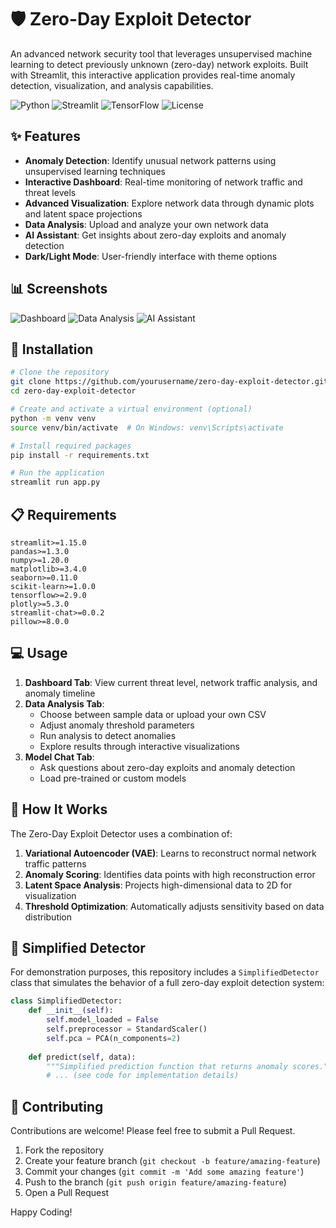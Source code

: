 # 🛡️ Zero-Day Exploit Detector

An advanced network security tool that leverages unsupervised machine learning to detect previously unknown (zero-day) network exploits. Built with Streamlit, this interactive application provides real-time anomaly detection, visualization, and analysis capabilities.

![Python](https://img.shields.io/badge/Python-3.7+-blue.svg)
![Streamlit](https://img.shields.io/badge/Streamlit-1.15+-red.svg)
![TensorFlow](https://img.shields.io/badge/TensorFlow-2.9+-orange.svg)
![License](https://img.shields.io/badge/License-MIT-green.svg)

## ✨ Features

- **Anomaly Detection**: Identify unusual network patterns using unsupervised learning techniques
- **Interactive Dashboard**: Real-time monitoring of network traffic and threat levels
- **Advanced Visualization**: Explore network data through dynamic plots and latent space projections
- **Data Analysis**: Upload and analyze your own network data
- **AI Assistant**: Get insights about zero-day exploits and anomaly detection
- **Dark/Light Mode**: User-friendly interface with theme options

## 📊 Screenshots

![Dashboard](https://via.placeholder.com/800x400)
![Data Analysis](https://via.placeholder.com/800x400)
![AI Assistant](https://via.placeholder.com/800x400)

## 🚀 Installation

```bash
# Clone the repository
git clone https://github.com/yourusername/zero-day-exploit-detector.git
cd zero-day-exploit-detector

# Create and activate a virtual environment (optional)
python -m venv venv
source venv/bin/activate  # On Windows: venv\Scripts\activate

# Install required packages
pip install -r requirements.txt

# Run the application
streamlit run app.py
```

## 📋 Requirements

```
streamlit>=1.15.0
pandas>=1.3.0
numpy>=1.20.0
matplotlib>=3.4.0
seaborn>=0.11.0
scikit-learn>=1.0.0
tensorflow>=2.9.0
plotly>=5.3.0
streamlit-chat>=0.0.2
pillow>=8.0.0
```

## 💻 Usage

1. **Dashboard Tab**: View current threat level, network traffic analysis, and anomaly timeline
2. **Data Analysis Tab**:
   - Choose between sample data or upload your own CSV
   - Adjust anomaly threshold parameters
   - Run analysis to detect anomalies
   - Explore results through interactive visualizations
3. **Model Chat Tab**:
   - Ask questions about zero-day exploits and anomaly detection
   - Load pre-trained or custom models

## 🧠 How It Works

The Zero-Day Exploit Detector uses a combination of:

1. **Variational Autoencoder (VAE)**: Learns to reconstruct normal network traffic patterns
2. **Anomaly Scoring**: Identifies data points with high reconstruction error
3. **Latent Space Analysis**: Projects high-dimensional data to 2D for visualization
4. **Threshold Optimization**: Automatically adjusts sensitivity based on data distribution

## 🤖 Simplified Detector

For demonstration purposes, this repository includes a `SimplifiedDetector` class that simulates the behavior of a full zero-day exploit detection system:

```python
class SimplifiedDetector:
    def __init__(self):
        self.model_loaded = False
        self.preprocessor = StandardScaler()
        self.pca = PCA(n_components=2)
        
    def predict(self, data):
        """Simplified prediction function that returns anomaly scores."""
        # ... (see code for implementation details)
```


## 👥 Contributing

Contributions are welcome! Please feel free to submit a Pull Request.

1. Fork the repository
2. Create your feature branch (`git checkout -b feature/amazing-feature`)
3. Commit your changes (`git commit -m 'Add some amazing feature'`)
4. Push to the branch (`git push origin feature/amazing-feature`)
5. Open a Pull Request

Happy Coding!
